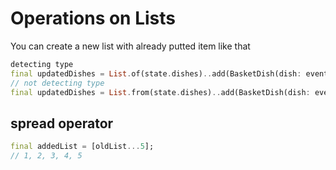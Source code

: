 # Operations on Lists
You can create a new list with already putted item like that
```dart
detecting type
final updatedDishes = List.of(state.dishes)..add(BasketDish(dish: event.dishToAdd));
// not detecting type
final updatedDishes = List.from(state.dishes)..add(BasketDish(dish: event.dishToAdd));
```
## spread operator

```dart
final addedList = [oldList...5];
// 1, 2, 3, 4, 5
```
